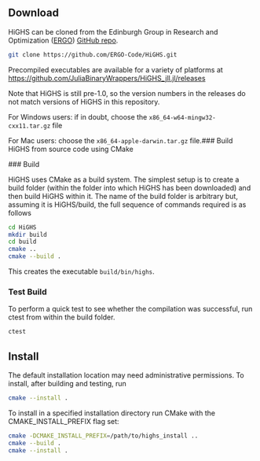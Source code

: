 ## Download 

HiGHS can be cloned from the Edinburgh Group in Research and Optimization ([ERGO](https://www.maths.ed.ac.uk/ERGO/)) [GitHub repo](https://www.github.com/ERGO-COde/HiGHS).

``` bash
git clone https://github.com/ERGO-Code/HiGHS.git
```

Precompiled executables are available for a variety of platforms at https://github.com/JuliaBinaryWrappers/HiGHS_jll.jl/releases

Note that HiGHS is still pre-1.0, so the version numbers in the releases do not match versions of HiGHS in this repository.

For Windows users: if in doubt, choose the `x86_64-w64-mingw32-cxx11.tar.gz` file

For Mac users: choose the `x86_64-apple-darwin.tar.gz` file.### Build HiGHS from source code using CMake

### Build

HiGHS uses CMake as a build system. The simplest setup is to create a build folder (within the folder into which HiGHS has been downloaded) and then build HiGHS within it. The name of the build folder is arbitrary but, assuming it is HiGHS/build, the full sequence of commands required is as follows

``` bash
cd HiGHS
mkdir build
cd build
cmake ..
cmake --build . 
```

This creates the executable `build/bin/highs`.

### Test Build

To perform a quick test to see whether the compilation was successful, run ctest from within the build folder.

``` bash
ctest 
```

## Install 

The default installation location may need administrative permissions. To install, after building and testing, run 

``` bash
cmake --install . 
```

To install in a specified installation directory run CMake with the CMAKE_INSTALL_PREFIX flag set: 

``` bash
cmake -DCMAKE_INSTALL_PREFIX=/path/to/highs_install ..
cmake --build .
cmake --install . 
```
